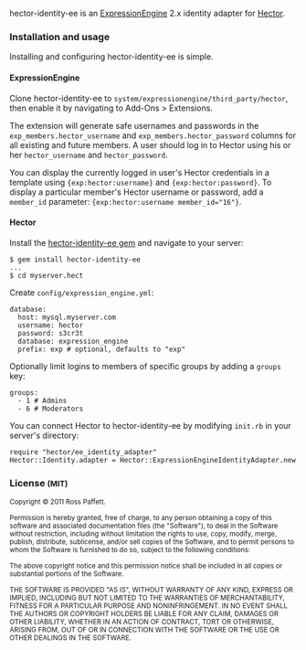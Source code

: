 hector-identity-ee is an [ExpressionEngine](http://expressionengine.com/) 2.x identity adapter for [Hector](http://github.com/sstephenson/hector).

### Installation and usage

Installing and configuring hector-identity-ee is simple.

#### ExpressionEngine

Clone hector-identity-ee to `system/expressionengine/third_party/hector`, then enable it by navigating to Add-Ons > Extensions.

The extension will generate safe usernames and passwords in the `exp_members.hector_username` and `exp_members.hector_password` columns for all existing and future members. A user should log in to Hector using his or her `hector_username` and `hector_password`.

You can display the currently logged in user's Hector credentials in a template using `{exp:hector:username}` and `{exp:hector:password}`. To display a particular member's Hector username or password, add a `member_id` parameter: `{exp:hector:username member_id="16"}`.

#### Hector

Install the [hector-identity-ee gem](http://rubygems.org/gems/hector-identity-ee) and navigate to your server:

    $ gem install hector-identity-ee
    ...
    $ cd myserver.hect

Create `config/expression_engine.yml`:

    database:
      host: mysql.myserver.com
      username: hector
      password: s3cr3t
      database: expression_engine
      prefix: exp # optional, defaults to "exp"

Optionally limit logins to members of specific groups by adding a `groups` key:

    groups:
      - 1 # Admins
      - 6 # Moderators

You can connect Hector to hector-identity-ee by modifying `init.rb` in your server's directory:

    require "hector/ee_identity_adapter"
    Hector::Identity.adapter = Hector::ExpressionEngineIdentityAdapter.new

### License <small>(MIT)</small>

<small>Copyright © 2011 Ross Paffett.</small>

<small>Permission is hereby granted, free of charge, to any person obtaining a copy of this software and associated documentation files (the "Software"), to deal in the Software without restriction, including without limitation the rights to use, copy, modify, merge, publish, distribute, sublicense, and/or sell copies of the Software, and to permit persons to whom the Software is furnished to do so, subject to the following conditions:</small>

<small>The above copyright notice and this permission notice shall be included in all copies or substantial portions of the Software.</small>

<small>THE SOFTWARE IS PROVIDED "AS IS", WITHOUT WARRANTY OF ANY KIND, EXPRESS OR IMPLIED, INCLUDING BUT NOT LIMITED TO THE WARRANTIES OF MERCHANTABILITY, FITNESS FOR A PARTICULAR PURPOSE AND NONINFRINGEMENT. IN NO EVENT SHALL THE AUTHORS OR COPYRIGHT HOLDERS BE LIABLE FOR ANY CLAIM, DAMAGES OR OTHER LIABILITY, WHETHER IN AN ACTION OF CONTRACT, TORT OR OTHERWISE, ARISING FROM, OUT OF OR IN CONNECTION WITH THE SOFTWARE OR THE USE OR OTHER DEALINGS IN THE SOFTWARE.</small>
